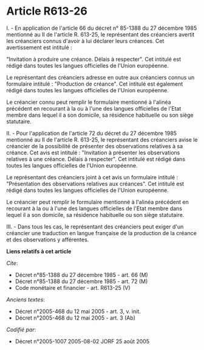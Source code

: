 # Article R613-26

I. - En application de l'article 66 du décret n° 85-1388 du 27 décembre 1985 mentionné au II de l'article R. 613-25, le
représentant des créanciers avertit les créanciers connus d'avoir à lui déclarer leurs créances. Cet avertissement est
intitulé :

"Invitation à produire une créance. Délais à respecter". Cet intitulé est rédigé dans toutes les langues officielles de
l'Union européenne.

Le représentant des créanciers adresse en outre aux créanciers connus un formulaire intitulé : "Production de créance". Cet
intitulé est également rédigé dans toutes les langues officielles de l'Union européenne.

Le créancier connu peut remplir le formulaire mentionné à l'alinéa précédent en recourant à la ou à l'une des langues
officielles de l'Etat membre dans lequel il a son domicile, sa résidence habituelle ou son siège statutaire.

II. - Pour l'application de l'article 72 du décret du 27 décembre 1985 mentionné au II de l'article R. 613-25, le
représentant des créanciers avise le créancier de la possibilité de présenter des observations relatives à sa créance. Cet
avis est intitulé : "Invitation à présenter les observations relatives à une créance. Délais à respecter". Cet intitulé est
rédigé dans toutes les langues officielles de l'Union européenne.

Le représentant des créanciers joint à cet avis un formulaire intitulé : "Présentation des observations relatives aux
créances". Cet intitulé est rédigé dans toutes les langues officielles de l'Union européenne.

Le créancier peut remplir le formulaire mentionné à l'alinéa précédent en recourant à la ou à l'une des langues officielles
de l'Etat membre dans lequel il a son domicile, sa résidence habituelle ou son siège statutaire.

III. - Dans tous les cas, le représentant des créanciers peut exiger d'un créancier une traduction en langue française de la
production de la créance et des observations y afférentes.

**Liens relatifs à cet article**

_Cite_:

  - Décret n°85-1388 du 27 décembre 1985 - art. 66 (M)
  - Décret n°85-1388 du 27 décembre 1985 - art. 72 (M)
  - Code monétaire et financier - art. R613-25 (V)

_Anciens textes_:

  - Décret n°2005-468 du 12 mai 2005 - art. 3, v. init.
  - Décret n°2005-468 du 12 mai 2005 - art. 3 (Ab)

_Codifié par_:

  - Décret n°2005-1007 2005-08-02 JORF 25 août 2005
